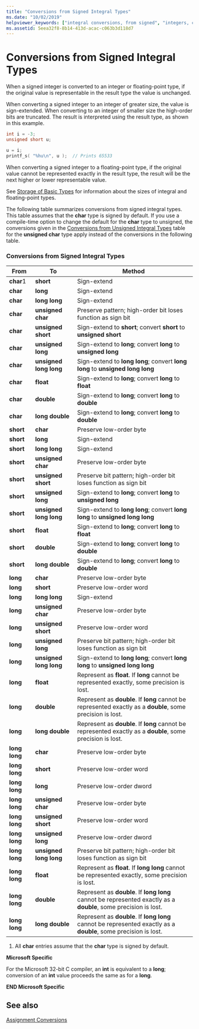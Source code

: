 ```yaml
---
title: "Conversions from Signed Integral Types"
ms.date: "10/02/2019"
helpviewer_keywords: ["integral conversions, from signed", "integers, converting", "conversions [C++], integral", "data type conversion [C++], signed and unsigned integers", "type conversion [C++], signed and unsigned integers"]
ms.assetid: 5eea32f8-8b14-413d-acac-c063b3d118d7
---
```

# Conversions from Signed Integral Types

When a signed integer is converted to an integer or floating-point type, if the original value is representable in the result type the value is unchanged.

When converting a signed integer to an integer of greater size, the value is sign-extended. When converting to an integer of smaller size the high-order bits are truncated. The result is interpreted using the result type, as shown in this example.

```C
int i = -3;
unsigned short u;

u = i;
printf_s( "%hu\n", u );  // Prints 65533
```

When converting a signed integer to a floating-point type, if the original value cannot be represented exactly in the result type, the result will be the next higher or lower representable value.

See [Storage of Basic Types](../c-language/storage-of-basic-types.md) for information about the sizes of integral and floating-point types.

The following table summarizes conversions from signed integral types. This table assumes that the **char** type is signed by default. If you use a compile-time option to change the default for the **char** type to unsigned, the conversions given in the [Conversions from Unsigned Integral Types](../c-language/conversions-from-unsigned-integral-types.md) table for the **unsigned char** type apply instead of the conversions in the following table.

### Conversions from Signed Integral Types

|From|To|Method|
|----------|--------|------------|
|**char**1|**short**|Sign-extend|
|**char**|**long**|Sign-extend|
|**char**|**long long**|Sign-extend|
|**char**|**unsigned char**|Preserve pattern; high-order bit loses function as sign bit|
|**char**|**unsigned short**|Sign-extend to **short**; convert **short** to **unsigned short**|
|**char**|**unsigned long**|Sign-extend to **long**; convert **long** to **unsigned long**|
|**char**|**unsigned long long**|Sign-extend to **long long**; convert **long long** to **unsigned long long**|
|**char**|**float**|Sign-extend to **long**; convert **long** to **float**|
|**char**|**double**|Sign-extend to **long**; convert **long** to **double**|
|**char**|**long double**|Sign-extend to **long**; convert **long** to **double**|
|**short**|**char**|Preserve low-order byte|
|**short**|**long**|Sign-extend|
|**short**|**long long**|Sign-extend|
|**short**|**unsigned char**|Preserve low-order byte|
|**short**|**unsigned short**|Preserve bit pattern; high-order bit loses function as sign bit|
|**short**|**unsigned long**|Sign-extend to **long**; convert **long** to **unsigned long**|
|**short**|**unsigned long long**|Sign-extend to **long long**; convert **long long** to **unsigned long long**|
|**short**|**float**|Sign-extend to **long**; convert **long** to **float**|
|**short**|**double**|Sign-extend to **long**; convert **long** to **double**|
|**short**|**long double**|Sign-extend to **long**; convert **long** to **double**|
|**long**|**char**|Preserve low-order byte|
|**long**|**short**|Preserve low-order word|
|**long**|**long long**|Sign-extend|
|**long**|**unsigned char**|Preserve low-order byte|
|**long**|**unsigned short**|Preserve low-order word|
|**long**|**unsigned long**|Preserve bit pattern; high-order bit loses function as sign bit|
|**long**|**unsigned long long**|Sign-extend to **long long**; convert **long long** to **unsigned long long**|
|**long**|**float**|Represent as **float**. If **long** cannot be represented exactly, some precision is lost.|
|**long**|**double**|Represent as **double**. If **long** cannot be represented exactly as a **double**, some precision is lost.|
|**long**|**long double**|Represent as **double**. If **long** cannot be represented exactly as a **double**, some precision is lost.|
|**long long**|**char**|Preserve low-order byte|
|**long long**|**short**|Preserve low-order word|
|**long long**|**long**|Preserve low-order dword|
|**long long**|**unsigned char**|Preserve low-order byte|
|**long long**|**unsigned short**|Preserve low-order word|
|**long long**|**unsigned long**|Preserve low-order dword|
|**long long**|**unsigned long long**|Preserve bit pattern; high-order bit loses function as sign bit|
|**long long**|**float**|Represent as **float**. If **long long** cannot be represented exactly, some precision is lost.|
|**long long**|**double**|Represent as **double**. If **long long** cannot be represented exactly as a **double**, some precision is lost.|
|**long long**|**long double**|Represent as **double**. If **long long** cannot be represented exactly as a **double**, some precision is lost.|

1. All **char** entries assume that the **char** type is signed by default.

**Microsoft Specific**

For the Microsoft 32-bit C compiler, an **int** is equivalent to a **long**; conversion of an **int** value proceeds the same as for a **long**.

**END Microsoft Specific**

## See also

[Assignment Conversions](../c-language/assignment-conversions.md)
